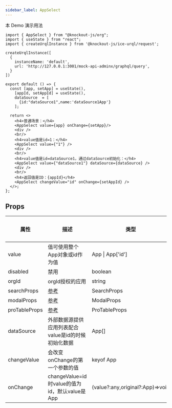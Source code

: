 ```yaml
---
sidebar_label: AppSelect
---
```


本 Demo 演示用法


```tsx preview
import { AppSelect } from "@knockout-js/org";
import { useState } from "react";
import { createUrqlInstance } from '@knockout-js/ice-urql/request';

createUrqlInstance([
  {
    instanceName: 'default',
    url: 'http://127.0.0.1:3001/mock-api-adminx/graphql/query',
  }
])

export default () => {
  const [app, setApp] = useState(),
    [appId, setAppId] = useState(),
    dataSource  = [
      {id:"dataSource1",name:'dataSource1App'}
    ];

  return <>
    <h4>普通场景：</h4>
    <AppSelect value={app} onChange={setApp}/>
    <div />
    <br/>
    <h4>value值是id=1：</h4>
    <AppSelect value={"1"} />
    <div />
    <br/>
    <h4>value值是id=dataSource1，通过dataSource初始化：</h4>
    <AppSelect value={"dataSource1"} dataSource={dataSource} />
    <div />
    <br/>
    <h4>返回值是ID：{appId}</h4>
    <AppSelect changeValue="id" onChange={setAppId} />
  </>;
};
```

## Props

| 属性          | 描述                                                          | 类型                             | 必填 | 默认值 |
| ------------- | ------------------------------------------------------------- | -------------------------------- | ---- | ------ |
| value         | 值可使用整个App对象或id作为值                                 | App  &#124; App['id']            | ❌    | -      |
| disabled      | 禁用                                                          | boolean                          | ❌    | -      |
| orgId         | orgId授权的应用                                               | string                           | ❌    | -      |
| searchProps   | [参考](https://ant.design/components/input-cn#api)            | SearchProps                      | ❌    | -      |
| modalProps    | [参考](https://ant.design/components/modal-cn#api)            | ModalProps                       | ❌    | -      |
| proTableProps | [参考](https://procomponents.ant.design/components/table#api) | ProTableProps                    | ❌    | -      |
| dataSource    | 外部数据源提供应用列表配合value是id的时候初始化数据           | App[]                            | ❌    | -      |
| changeValue   | 会改变onChange的第一个参数的值                                | keyof App                        | ❌    | -      |
| onChange      | changeValue=id时value的值为id，默认value是App                 | (value?:any,original?:App)=>void | ❌    | -      |
